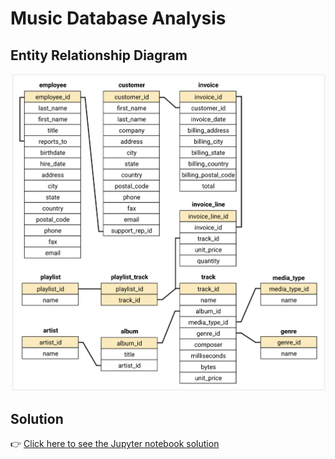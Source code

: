 # Music Database Analysis

## Entity Relationship Diagram

![изображение](https://github.com/davidbhadana/Jupyter_Notebooks/blob/main/Other%20Files/schema_diagram.png?raw=true)

## Solution

👉 [Click here to see the Jupyter notebook solution](https://nbviewer.org/github/davidbhadana/Jupyter_Notebooks/blob/main/Music%20Database%20Analysis.ipynb)
